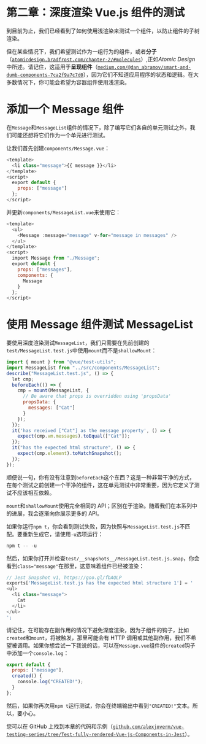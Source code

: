 # 第二章：深度渲染 Vue.js 组件的测试

到目前为止，我们已经看到了如何使用浅渲染来测试一个组件，以防止组件的子树渲染。

但在某些情况下，我们希望测试作为一组行为的组件，或者**分子**（[`atomicdesign.bradfrost.com/chapter-2/#molecules`](http://atomicdesign.bradfrost.com/chapter-2/#molecules)）,正如*Atomic Design*中所述。请记住，这适用于**呈现组件**（[`medium.com/@dan_abramov/smart-and-dumb-components-7ca2f9a7c7d0`](https://medium.com/@dan_abramov/smart-and-dumb-components-7ca2f9a7c7d0)），因为它们不知道应用程序的状态和逻辑。在大多数情况下，你可能会希望为容器组件使用浅渲染。

# 添加一个 Message 组件

在`Message`和`MessageList`组件的情况下，除了编写它们各自的单元测试之外，我们可能还想将它们作为一个单元进行测试。

让我们首先创建`components/Message.vue`：

```js
<template>
  <li class="message">{{ message }}</li>
</template>
<script>
  export default {
    props: ["message"]
  };
</script>
```

并更新`components/MessageList.vue`来使用它：

```js
<template>
  <ul>
    <Message :message="message" v-for="message in messages" />
  </ul>
</template>
<script>
  import Message from "./Message";
  export default {
    props: ["messages"],
    components: {
      Message
    }
  };
</script>
```

# 使用 Message 组件测试 MessageList

要使用深度渲染测试`MessageList`，我们只需要在先前创建的`test/MessageList.test.js`中使用`mount`而不是`shallowMount`：

```js
import { mount } from "@vue/test-utils";
import MessageList from "../src/components/MessageList";
describe("MessageList.test.js", () => {
  let cmp;
  beforeEach(() => {
    cmp = mount(MessageList, {
      // Be aware that props is overridden using 'propsData'
      propsData: {
        messages: ["Cat"]
      }
    });
  });
  it('has received ["Cat"] as the message property', () => {
    expect(cmp.vm.messages).toEqual(["Cat"]);
  });
  it("has the expected html structure", () => {
    expect(cmp.element).toMatchSnapshot();
  });
});
```

顺便说一句，你有没有注意到`beforeEach`这个东西？这是一种非常干净的方式，在每个测试之前创建一个干净的组件，这在单元测试中非常重要，因为它定义了测试不应该相互依赖。

`mount`和`shallowMount`使用完全相同的 API；区别在于渲染。随着我们在本系列中的进展，我会逐渐向你展示更多的 API。

如果你运行`npm t`，你会看到测试失败，因为快照与`MessageList.test.js`不匹配。要重新生成它，请使用`-u`选项运行：

```js
npm t -- -u
```

然后，如果你打开并检查`test/__snapshots__/MessageList.test.js.snap`，你会看到`class="message"`在那里，这意味着组件已经被渲染：

```js
// Jest Snapshot v1, https://goo.gl/fbAQLP
exports['MessageList.test.js has the expected html structure 1'] = '
<ul>
  <li class="message">
    Cat
  </li>
</ul>
';
```

请记住，在可能存在副作用的情况下避免深度渲染，因为子组件的钩子，比如`created`和`mount`，将被触发，那里可能会有 HTTP 调用或其他副作用，我们不希望被调用。如果你想尝试一下我说的话，可以在`Message.vue`组件的`created`钩子中添加一个`console.log`：

```js
export default {
  props: ["message"],
  created() {
    console.log("CREATED!");
  }
};
```

然后，如果你再次用`npm t`运行测试，你会在终端输出中看到`"CREATED!"`文本。所以，要小心。

您可以在 GitHub 上找到本章的代码和示例（[`github.com/alexjoverm/vue-testing-series/tree/Test-fully-rendered-Vue-js-Components-in-Jest`](https://github.com/alexjoverm/vue-testing-series/tree/Test-fully-rendered-Vue-js-Components-in-Jest)）。
